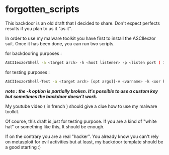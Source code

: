 # forgotten_scripts

This backdoor is an old draft that I decided to share. Don't expect perfects results if you plan to us it "as it".

In order to use my malware toolkit you have first to install the ASCIIexzor suit. Once it has been done, you can run two scripts.

for backdooring purposes :
```bash
ASCIIexzorShell -a <target arch> -h <host listener> -p <listen port ( 1337 - 50000 )> [opt args][-v <varname> -k <xor key>]
```
for testing purposes : 
```bash
ASCIIexzorShell-Test -a <target arch> [opt args][-v <varname> -k <xor key>]
```

***note : the -k option is partially broken. It's possible to use a custom key but sometimes the backdoor doesn't work.***

My youtube video ( in french ) should give a clue how to use my malware toolkit. 

Of course, this draft is just for testing purpose. 
If you are a kind of "white hat" or something like this, It should be enough.

If on the contrary you are a real "hacker". You already know you can't rely on metasploit for evil activities but at least, my backdoor template should be a good starting :) 

